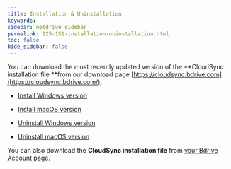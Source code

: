 ```yaml
---
title: Installation & Uninstallation
keywords:
sidebar: netdrive_sidebar
permalink: 125-151-installation-uninstallation.html
toc: false
hide_sidebar: false
---
```


You can download the most recently updated version of the **CloudSync installation file **from our download page [https://cloudsync.bdrive.com](https://cloudsync.bdrive.com/).

- [Install Windows version](151-152-install-the-version-for-windows)

- [Install macOS version](151-153-install-the-version-for-macos)

- [Uninstall Windows version](151-154-uninstall-from-windows)

- [Uninstall macOS version](151-155-uninstall-the-version-for-macos)


You can also download the **CloudSync installation file** from [your Bdrive Account page](https://accounts.bdrive.com/plans_products/CloudSync/).
        